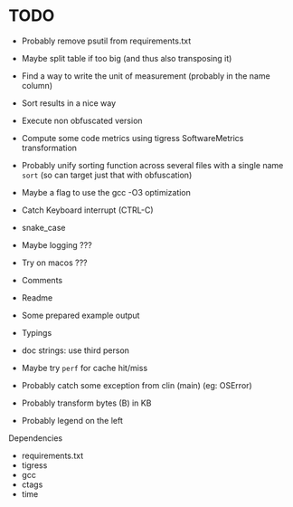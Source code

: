 # TODO

- Probably remove psutil from requirements.txt
- Maybe split table if too big (and thus also transposing it)
- Find a way to write the unit of measurement (probably in the name column)
- Sort results in a nice way
- Execute non obfuscated version
- Compute some code metrics using tigress SoftwareMetrics transformation

- Probably unify sorting function across several files with a single name `sort`
 (so can target just that with obfuscation)

- Maybe a flag to use the gcc -O3 optimization

- Catch Keyboard interrupt (CTRL-C)
- snake_case
- Maybe logging ???
- Try on macos ???

- Comments
- Readme
- Some prepared example output
- Typings

- doc strings: use third person

- Maybe try `perf` for cache hit/miss
- Probably catch some exception from clin (main) (eg: OSError)

- Probably transform bytes (B) in KB
- Probably legend on the left


Dependencies
- requirements.txt
- tigress
- gcc
- ctags
- time
